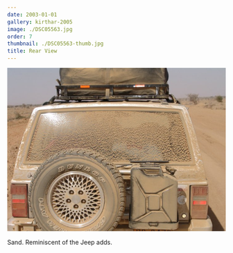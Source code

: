 ```yaml
---
date: 2003-01-01
gallery: kirthar-2005
image: ./DSC05563.jpg
order: 7
thumbnail: ./DSC05563-thumb.jpg
title: Rear View
---
```


![Rear View](./DSC05563.jpg)

Sand. Reminiscent of the Jeep adds.